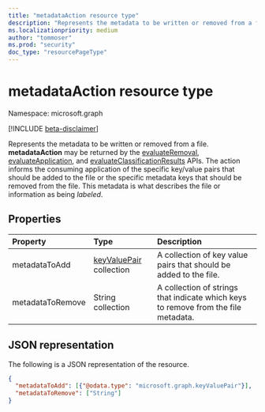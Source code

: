 ```yaml
---
title: "metadataAction resource type"
description: "Represents the metadata to be written or removed from a file."
ms.localizationpriority: medium
author: "tommoser"
ms.prod: "security"
doc_type: "resourcePageType"
---
```


# metadataAction resource type

Namespace: microsoft.graph

[!INCLUDE [beta-disclaimer](../../includes/beta-disclaimer.md)]

Represents the metadata to be written or removed from a file. **metadataAction** may be returned by the [evaluateRemoval](../api/informationprotectionlabel-evaluateremoval.md), [evaluateApplication](../api/informationprotectionlabel-evaluateapplication.md), and [evaluateClassificationResults](../api/informationprotectionlabel-evaluateclassificationresults.md) APIs. The action informs the consuming application of the specific key/value pairs that should be added to the file or the specific metadata keys that should be removed from the file. This metadata is what describes the file or information as being *labeled*.

## Properties

| Property         | Type                                       | Description                                                                        |
| :--------------- | :----------------------------------------- | :--------------------------------------------------------------------------------- |
| metadataToAdd    | [keyValuePair](keyvaluepair.md) collection | A collection of key value pairs that should be added to the file.                  |
| metadataToRemove | String collection                          | A collection of strings that indicate which keys to remove from the file metadata. |

## JSON representation

The following is a JSON representation of the resource.

<!-- {
  "blockType": "resource",
  "optionalProperties": [

  ],
  "@odata.type": "microsoft.graph.metadataAction",
  "baseType": "microsoft.graph.informationProtectionAction"
}-->

```json
{
  "metadataToAdd": [{"@odata.type": "microsoft.graph.keyValuePair"}],
  "metadataToRemove": ["String"]
}
```

<!-- uuid: 16cd6b66-4b1a-43a1-adaf-3a886856ed98
2019-02-04 14:57:30 UTC -->
<!-- {
  "type": "#page.annotation",
  "description": "metadataAction resource",
  "keywords": "",
  "section": "documentation",
  "tocPath": ""
}-->

